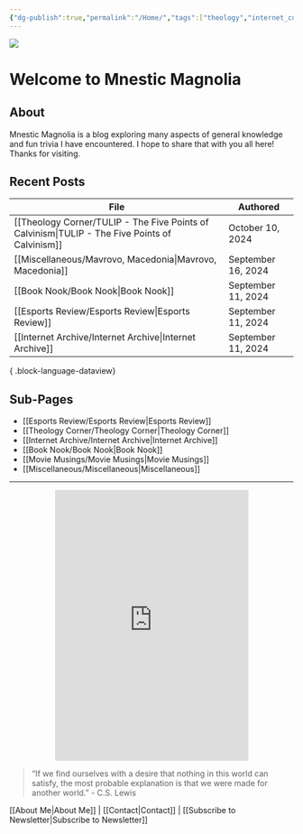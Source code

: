 ```yaml
---
{"dg-publish":true,"permalink":"/Home/","tags":["theology","internet_culture","books","movies","miscellaneous","esports","gardenEntry","gardenEntry","gardenEntry","gardenEntry","gardenEntry","gardenEntry"]}
---
```


![](https://i.imgur.com/Gwb8h2a.jpeg)
# Welcome to Mnestic Magnolia
## About
Mnestic Magnolia is a blog exploring many aspects of general knowledge and fun trivia I have encountered. I hope to share that with you all here! Thanks for visiting. 
## Recent Posts

| File                                                                                              | Authored           |
| ------------------------------------------------------------------------------------------------- | ------------------ |
| [[Theology Corner/TULIP - The Five Points of Calvinism\|TULIP - The Five Points of Calvinism]] | October 10, 2024   |
| [[Miscellaneous/Mavrovo, Macedonia\|Mavrovo, Macedonia]]                                       | September 16, 2024 |
| [[Book Nook/Book Nook\|Book Nook]]                                                             | September 11, 2024 |
| [[Esports Review/Esports Review\|Esports Review]]                                              | September 11, 2024 |
| [[Internet Archive/Internet Archive\|Internet Archive]]                                        | September 11, 2024 |

{ .block-language-dataview}
## Sub-Pages

- [[Esports Review/Esports Review\|Esports Review]]
- [[Theology Corner/Theology Corner\|Theology Corner]]
- [[Internet Archive/Internet Archive\|Internet Archive]]
- [[Book Nook/Book Nook\|Book Nook]]
- [[Movie Musings/Movie Musings\|Movie Musings]]
- [[Miscellaneous/Miscellaneous\|Miscellaneous]]

---

<div style="display: flex; justify-content: center;">
  <iframe src="https://i.giphy.com/media/v1.Y2lkPTc5MGI3NjExaWRla25sNDhkNW00MXNyeTgzY3Z1NnlqdmszZjVsYTc4amRrdWtiZyZlcD12MV9pbnRlcm5hbF9naWZfYnlfaWQmY3Q9Zw/ayBZf3xVtT74Q/giphy.gif" 
          width="343" height="480" frameBorder="0" allowFullScreen></iframe>
</div>

> “If we find ourselves with a desire that nothing in this world can satisfy, the most probable explanation is that we were made for another world.” - C.S. Lewis

[[About Me\|About Me]] | [[Contact\|Contact]] | [[Subscribe to Newsletter\|Subscribe to Newsletter]]